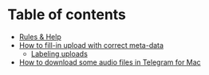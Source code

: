 # Table of contents

* [Rules & Help](README.md)
* [How to fill-in upload with correct meta-data](how-to-fill-in-upload-with-correct-meta-data/README.md)
  * [Labeling uploads](how-to-fill-in-upload-with-correct-meta-data/labeling-uploads.md)
* [How to download some audio files in Telegram for Mac](how-to-download-some-audio-files-in-telegram-for-mac.md)

